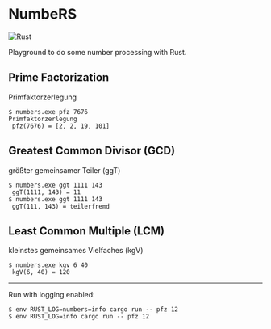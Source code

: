 # NumbeRS

![Rust](https://github.com/parkranger/numbers/workflows/Rust/badge.svg?branch=master)

Playground to do some number processing with Rust.

## Prime Factorization

Primfaktorzerlegung

```
$ numbers.exe pfz 7676
Primfaktorzerlegung
 pfz(7676) = [2, 2, 19, 101]
```

## Greatest Common Divisor (GCD)

größter gemeinsamer Teiler (ggT)

```
$ numbers.exe ggt 1111 143
 ggT(1111, 143) = 11
$ numbers.exe ggt 1111 143
 ggT(111, 143) = teilerfremd
```

## Least Common Multiple (LCM)

kleinstes gemeinsames Vielfaches (kgV)

```
$ numbers.exe kgv 6 40
 kgV(6, 40) = 120
```

---

Run with logging enabled:

```
$ env RUST_LOG=numbers=info cargo run -- pfz 12
$ env RUST_LOG=info cargo run -- pfz 12
```
